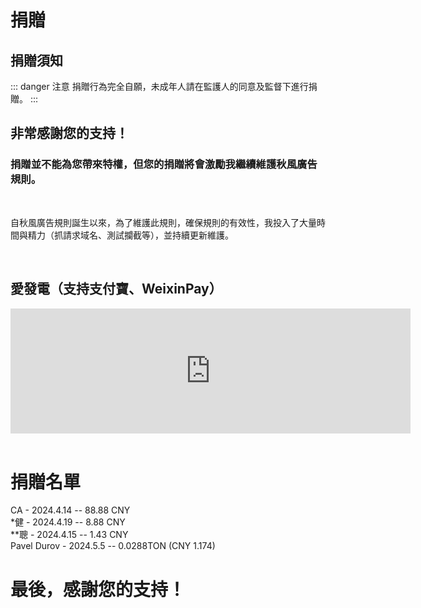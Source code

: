 # 捐贈

## 捐贈須知

::: danger 注意
捐贈行為完全自願，未成年人請在監護人的同意及監督下進行捐贈。
:::

## 非常感謝您的支持！
### 捐贈並不能為您帶來特權，但您的捐贈將會激勵我繼續維護秋風廣告規則。

<br>

自秋風廣告規則誕生以來，為了維護此規則，確保規則的有效性，我投入了大量時間與精力（抓請求域名、測試攔截等），並持續更新維護。

<br>

## 愛發電（支持支付寶、WeixinPay）

<iframe src="https://afdian.net/leaflet?slug=AdsRule" width="640" scrolling="no" height="200" frameborder="0"></iframe>

<br>
<br>

# 捐贈名單

CA - 2024.4.14 -- 88.88 CNY
<br>
*健 - 2024.4.19 -- 8.88 CNY
<br>
**聰 - 2024.4.15 -- 1.43 CNY
<br>
Pavel Durov - 2024.5.5 -- 0.0288TON (CNY 1.174)

# 最後，感謝您的支持！